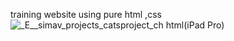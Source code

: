 training website using pure html ,css 
![_E__simav_projects_catsproject_ch html(iPad Pro)](https://github.com/simavramadan/cats-shop/assets/154074771/852fb927-583b-42ad-b189-9c469f1adb4d)
